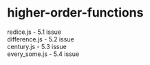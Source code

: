 # higher-order-functions

redice.js - 5.1 issue  
difference.js - 5.2 issue  
century.js - 5.3 issue  
every_some.js - 5.4 issue  
